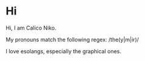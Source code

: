 # Hi

Hi, I am Calico Niko.

My pronouns match the following regex: /the(y|m|ir)/

I love esolangs, especially the graphical ones.
